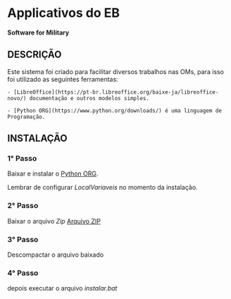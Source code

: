 # Applicativos do EB
**Software for Military**

## DESCRIÇÃO

Este sistema foi criado para facilitar diversos trabalhos nas OMs, para isso foi utilizado as seguintes ferramentas:

	- [LibreOffice](https://pt-br.libreoffice.org/baixe-ja/libreoffice-novo/) documentação e outros modelos simples.

	- [Python ORG](https://www.python.org/downloads/) é uma linguagem de Programação.

## INSTALAÇÃO 

### 1° Passo

Baixar e instalar o [Python ORG](https://www.python.org/downloads/).

Lembrar de configurar _LocalVariaveis_ no momento da instalação.

### 2° Passo

Baixar o arquivo *Zip* [Arquivo ZIP](https://github.com/teofanesp12/appeb/archive/refs/heads/main.zip)

### 3° Passo

Descompactar o arquivo baixado

### 4° Passo

depois executar o arquivo *instalar.bat*
